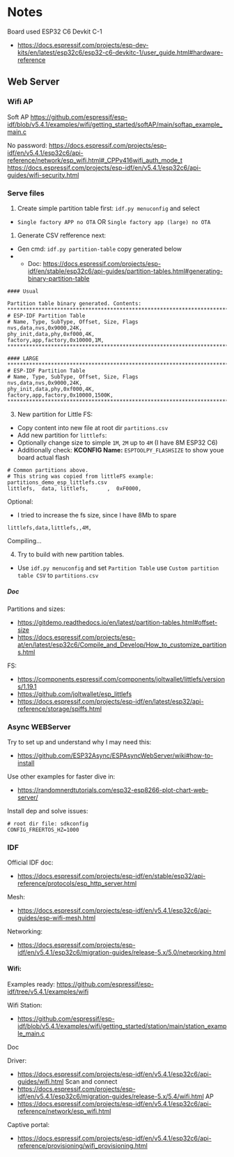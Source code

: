 # Notes

Board used ESP32 C6 Devkit C-1
- https://docs.espressif.com/projects/esp-dev-kits/en/latest/esp32c6/esp32-c6-devkitc-1/user_guide.html#hardware-reference

## Web Server

### Wifi AP

Soft AP
https://github.com/espressif/esp-idf/blob/v5.4.1/examples/wifi/getting_started/softAP/main/softap_example_main.c

No password: 
https://docs.espressif.com/projects/esp-idf/en/v5.4.1/esp32c6/api-reference/network/esp_wifi.html#_CPPv416wifi_auth_mode_t
https://docs.espressif.com/projects/esp-idf/en/v5.4.1/esp32c6/api-guides/wifi-security.html

### Serve files

1. Create simple partition table first: `idf.py menuconfig` and select 

- `Single factory APP no OTA` OR `Single factory app (large) no OTA`

1. Generate CSV refference next: 

- Gen cmd: `idf.py partition-table` copy generated below
- - Doc: https://docs.espressif.com/projects/esp-idf/en/stable/esp32c6/api-guides/partition-tables.html#generating-binary-partition-table


```text
#### Usual

Partition table binary generated. Contents:
*******************************************************************************
# ESP-IDF Partition Table
# Name, Type, SubType, Offset, Size, Flags
nvs,data,nvs,0x9000,24K,
phy_init,data,phy,0xf000,4K,
factory,app,factory,0x10000,1M,
*******************************************************************************

#### LARGE
*******************************************************************************
# ESP-IDF Partition Table
# Name, Type, SubType, Offset, Size, Flags
nvs,data,nvs,0x9000,24K,
phy_init,data,phy,0xf000,4K,
factory,app,factory,0x10000,1500K,
*******************************************************************************
```

3. New partition for Little FS:

- Copy content into new file at root dir `partitions.csv`
- Add new partition for `littlefs`:
- Optionally change size to simple `1M`, `2M` up to `4M` (I have 8M ESP32 C6)
- Additionally check: **KCONFIG Name:** `ESPTOOLPY_FLASHSIZE` to show youe board actual flash

```csv
# Common partitions above.
# This string was copied from littleFS example: partitions_demo_esp_littlefs.csv
littlefs,  data, littlefs,      ,  0xF0000, 
```

Optional:
- I tried to increase the fs size, since I have 8Mb to spare

```csv
littlefs,data,littlefs,,4M,
```
Compiling...

4. Try to build with new partition tables.

- Use `idf.py menuconfig` and set `Partition Table` use `Custom partition table CSV` to `partitions.csv`

##### Doc

Partitions and sizes: 
- https://gitdemo.readthedocs.io/en/latest/partition-tables.html#offset-size
- https://docs.espressif.com/projects/esp-at/en/latest/esp32c6/Compile_and_Develop/How_to_customize_partitions.html

FS:
- https://components.espressif.com/components/joltwallet/littlefs/versions/1.19.1
- https://github.com/joltwallet/esp_littlefs
- https://docs.espressif.com/projects/esp-idf/en/latest/esp32/api-reference/storage/spiffs.html


### Async WEBServer

Try to set up and understand why I may need this:
- https://github.com/ESP32Async/ESPAsyncWebServer/wiki#how-to-install

Use other examples for faster dive in:
- https://randomnerdtutorials.com/esp32-esp8266-plot-chart-web-server/

Install dep and solve issues:

```test
# root dir file: sdkconfig
CONFIG_FREERTOS_HZ=1000
```

### IDF

Official IDF doc:
- https://docs.espressif.com/projects/esp-idf/en/stable/esp32/api-reference/protocols/esp_http_server.html

Mesh: 
- https://docs.espressif.com/projects/esp-idf/en/v5.4.1/esp32c6/api-guides/esp-wifi-mesh.html

Networking:
- https://docs.espressif.com/projects/esp-idf/en/v5.4.1/esp32c6/migration-guides/release-5.x/5.0/networking.html

#### Wifi:

Examples ready:
https://github.com/espressif/esp-idf/tree/v5.4.1/examples/wifi

Wifi Station:
- https://github.com/espressif/esp-idf/blob/v5.4.1/examples/wifi/getting_started/station/main/station_example_main.c

Doc

Driver:
- https://docs.espressif.com/projects/esp-idf/en/v5.4.1/esp32c6/api-guides/wifi.html
Scan and connect
- https://docs.espressif.com/projects/esp-idf/en/v5.4.1/esp32c6/migration-guides/release-5.x/5.4/wifi.html
AP
- https://docs.espressif.com/projects/esp-idf/en/v5.4.1/esp32c6/api-reference/network/esp_wifi.html

Captive portal:
- https://docs.espressif.com/projects/esp-idf/en/v5.4.1/esp32c6/api-reference/provisioning/wifi_provisioning.html

